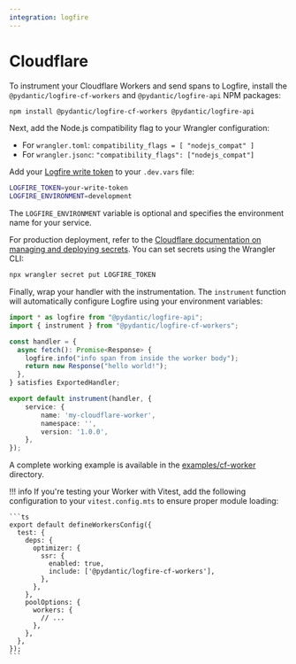 ```yaml
---
integration: logfire
---
```


# Cloudflare

To instrument your Cloudflare Workers and send spans to Logfire, install the `@pydantic/logfire-cf-workers` and `@pydantic/logfire-api` NPM packages:

```sh
npm install @pydantic/logfire-cf-workers @pydantic/logfire-api
```

Next, add the Node.js compatibility flag to your Wrangler configuration:

- For `wrangler.toml`: `compatibility_flags = [ "nodejs_compat" ]`
- For `wrangler.jsonc`: `"compatibility_flags": ["nodejs_compat"]`

Add your [Logfire write token](https://logfire.pydantic.dev/docs/how-to-guides/create-write-tokens/) to your `.dev.vars` file:

```sh
LOGFIRE_TOKEN=your-write-token
LOGFIRE_ENVIRONMENT=development
```

The `LOGFIRE_ENVIRONMENT` variable is optional and specifies the environment name for your service.

For production deployment, refer to the [Cloudflare documentation on managing and deploying secrets](https://developers.cloudflare.com/workers/configuration/secrets/). You can set secrets using the Wrangler CLI:

```sh
npx wrangler secret put LOGFIRE_TOKEN
```

Finally, wrap your handler with the instrumentation. The `instrument` function will automatically configure Logfire using your environment variables:

```ts
import * as logfire from "@pydantic/logfire-api";
import { instrument } from "@pydantic/logfire-cf-workers";

const handler = {
  async fetch(): Promise<Response> {
    logfire.info("info span from inside the worker body");
    return new Response("hello world!");
  },
} satisfies ExportedHandler;

export default instrument(handler, {
	service: {
		name: 'my-cloudflare-worker',
		namespace: '',
		version: '1.0.0',
	},
});
```

A complete working example is available in the [examples/cf-worker](https://github.com/pydantic/logfire-js/tree/main/examples/cf-worker) directory.

!!! info
    If you're testing your Worker with Vitest, add the following configuration to your `vitest.config.mts` to ensure proper module loading:

    ```ts
    export default defineWorkersConfig({
      test: {
        deps: {
          optimizer: {
            ssr: {
              enabled: true,
              include: ['@pydantic/logfire-cf-workers'],
            },
          },
        },
        poolOptions: {
          workers: {
            // ...
          },
        },
      },
    });
    ```
